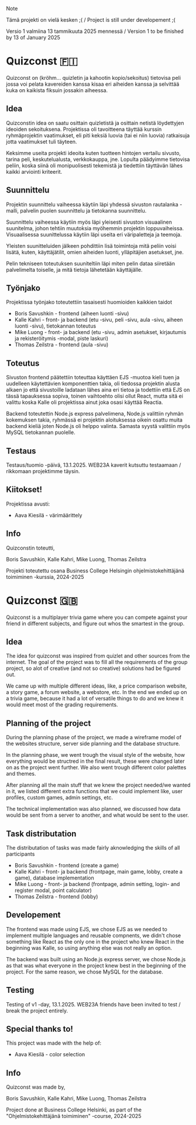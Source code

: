 > [!NOTE]
> Tämä projekti on vielä kesken ;(  / Project is still under developement ;(
> 
> Versio 1 valmiina 13 tammikuuta 2025 mennessä / Version 1 to be finished by 13 of January 2025

# Quizconst 🇫🇮

Quizconst on (kröhm... quizletin ja kahootin kopio/sekoitus) tietovisa peli jossa voi pelata kavereiden kanssa kisaa eri aiheiden kanssa ja selvittää kuka on kaikista fiksuin jossakin aiheessa.

## Idea

Quizconstin idea on saatu osittain quizletistä ja osittain netistä löydettyjen ideoiden sekoituksena. Projektissa oli tavoitteena täyttää kurssin ryhmäprojektin vaatimukset, eli piti keksiä luovia (tai ei niin luovia) ratkaisuja jotta vaatimukset tuli täyteen.

Keksimme useita projekti ideoita kuten tuotteen hintojen vertailu sivusto, tarina peli, keskutelualusta, verkkokauppa, jne. Lopulta päädyimme tietovisa peliin, koska siinä oli monipuolisesti tekemistä ja tiedettiin täyttävän lähes kaikki arviointi kriteerit.

## Suunnittelu

Projektin suunnittelu vaiheessa käytiin läpi yhdessä sivuston rautalanka -malli, palvelin puolen suunnittelu ja tietokanna suunnittelu. 

Suunnittelu vaiheessa käytiin myös läpi yleisesti sivuston visuaalinen suunitelma, johon tehtiin muutoksia myöhemmin projektin loppuvaiheissa. Visuaalisessa suunittelussa käytiin läpi useita eri väripaletteja ja teemoja.

Yleisten suunitteluiden jälkeen pohdittiin lisä toimintoja mitä peliin voisi lisätä, kuten, käyttäjätilit, omien aiheiden luonti, ylläpitäjien asetukset, jne.

Pelin tekniseen toteutuksen suuniteltiin läpi miten pelin dataa siiretään palvelimelta toiselle, ja mitä tietoja lähetetään käyttäjälle.

## Työnjako

Projektissa työnjako toteutettiin tasaisesti huomioiden kaikkien taidot

* Boris Savushkin - frontend (aiheen luonti -sivu)
* Kalle Kahri - front- ja backend (etu -sivu, peli -sivu, aula -sivu, aiheen luonti -sivu), tietokannan toteutus
* Mike Luong - front- ja backend (etu -sivu, admin asetukset, kirjautumis ja rekisteröitymis -modal, piste laskuri)
* Thomas Zeilstra - frontend (aula -sivu)

## Toteutus

Sivuston frontend päätettiin toteuttaa käyttäen EJS -muotoa kieli tuen ja uudelleen käytettävien komponenttien takia, oli tiedossa projektin alusta alkaen jo että sivustoille ladataan lähes aina eri tietoa ja todettiin että EJS on tässä tapauksessa sopiva, toinen vaihtoehto olisi ollut React, mutta sitä ei valittu koska Kalle oli projektissa ainut joka osasi käyttää Reactia.

Backend toteutettin Node.js express palvelimena, Node.js valittiin ryhmän kokemuksen takia, ryhmässä ei projektin aloituksessa oikein osattu muita backend kieliä joten Node.js oli helppo valinta. Samasta syystä valittiin myös MySQL tietokannan puolelle.

## Testaus

Testaus/tuomio -päivä, 13.1.2025. WEB23A kaverit kutsuttu testaamaan / rikkomaan projektimme täysin.

## Kiitokset!

Projektissa avusti:

* Aava Kiesilä - värimäärittely

## Info

Quizconstin toteutti,

Boris Savushkin, Kalle Kahri, Mike Luong, Thomas Zeilstra

Projekti toteutettu osana Business College Helsingin ohjelmistokehittäjänä toimiminen -kurssia, 2024-2025

  
# Quizconst 🇬🇧

Quizconst is a multiplayer trivia game where you can compete against your friend in different subjects, and figure out whos the smartest in the group.

## Idea

The idea for quizconst was inspired from quizlet and other sources from the internet. The goal of the project was to fill all the requirements of the group project, so alot of creative (and not so creative) solutions had be figured out.

We came up with multiple different ideas, like, a price comparison website, a story game, a forum website, a webstore, etc. In the end we ended up on a trivia game, because it had a lot of versatile things to do and we knew it would meet most of the grading requirements.

## Planning of the project

During the planning phase of the project, we made a wireframe model of the websites structure, server side planning and the database structure.

In the planning phase, we went trough the visual style of the website, how everything would be structred in the final result, these were changed later on as the project went further. We also went trough different color palettes and themes.

After planning all the main stuff that we knew the project needed/we wanted in it, we listed different extra functions that we could implement like, user profiles, custom games, admin settings, etc.

The technical implementation was also planned, we discussed how data would be sent from a server to another, and what would be sent to the user.

## Task distributation

The distributation of tasks was made fairly aknowledging the skills of all participants

* Boris Savushkin - frontend (create a game)
* Kalle Kahri - front- ja backend (frontpage, main game, lobby, create a game), database implementation
* Mike Luong - front- ja backend (frontpage, admin setting, login- and register modal, point calculator)
* Thomas Zeilstra - frontend (lobby)

## Developement

The frontend was made using EJS, we chose EJS as we needed to implement multiple languages and reusable compnents, we didn't chose something like React as the only one in the project who knew React in the beginning was Kalle, so using anything else was not really an option.

The backend was built using an Node.js express server, we chose Node.js as that was what everyone in the project knew best in the beginning of the project. For the same reason, we chose MySQL for the database.

## Testing

Testing of v1 -day, 13.1.2025. WEB23A friends have been invited to test / break the project entirely.

## Special thanks to!

This project was made with the help of:

* Aava Kiesilä - color selection

## Info

Quizconst was made by,

Boris Savushkin, Kalle Kahri, Mike Luong, Thomas Zeilstra

Project done at Business College Helsinki, as part of the "Ohjelmistokehittäjänä toimiminen" -course, 2024-2025
